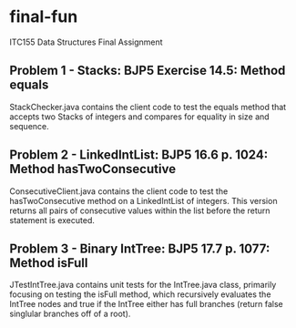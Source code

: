 # final-fun
ITC155 Data Structures Final Assignment 

## Problem 1 - Stacks: BJP5 Exercise 14.5: Method equals 
StackChecker.java contains the client code to test the equals method that accepts two Stacks of integers and compares for 
equality in size and sequence.

## Problem 2 - LinkedIntList: BJP5 16.6 p. 1024: Method hasTwoConsecutive
ConsecutiveClient.java contains the client code to test the hasTwoConsecutive method on a LinkedIntList of integers.
This version returns all pairs of consecutive values within the list before the return statement is executed. 

## Problem 3 - Binary IntTree: BJP5 17.7 p. 1077: Method isFull
JTestIntTree.java contains unit tests for the IntTree.java class, primarily focusing on testing the isFull method, 
which recursively evaluates the IntTree nodes and true if the IntTree either has full branches (return false singlular 
branches off of a root).
